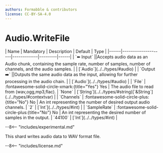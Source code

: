```yaml
---
authors: Formabble & contributors
license: CC-BY-SA-4.0
---
```



# Audio.WriteFile

<div class="sh-parameters" markdown="1">
| Name | Mandatory | Description | Default | Type |
|------|---------------------|-------------|---------|------|
| `⬅️ Input` ||Accepts audio data as an Audio chunk, containing the sample rate, number of samples, number of channels, and the audio samples. | | [`Audio`](../../types/#audio) |
| `Output ➡️` ||Outputs the same audio data as the input, allowing for further processing in the audio chain. | | [`Audio`](../../types/#audio) |
| `File` | :fontawesome-solid-circle-xmark:{title="Yes"} Yes  | The audio file to read from (wav,ogg,mp3,flac). | `None` | [`String`](../../types/#string)[`&String`](../../types/#contextvar) |
| `Channels` | :fontawesome-solid-circle-plus:{title="No"} No  | An int representing the number of desired output audio channels. | `2` | [`Int`](../../types/#int) |
| `SampleRate` | :fontawesome-solid-circle-plus:{title="No"} No  | An int representing the desired number of samples in the output. | `44100` | [`Int`](../../types/#int) |

</div>

--8<-- "includes/experimental.md"

This shard writes audio data to WAV format file.

--8<-- "includes/license.md"

